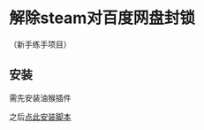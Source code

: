# 解除steam对百度网盘封锁 #
（新手练手项目）
## 安装 ##
需先安装油猴插件

之后[点此安装脚本](https://raw.githubusercontent.com/swhoro/steambaidupan_unlock/master/main.user.js)